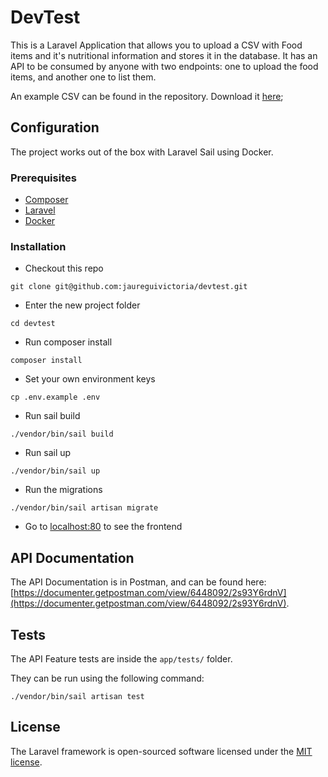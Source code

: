# DevTest

This is a Laravel Application that allows you to upload a CSV with Food items and it's nutritional information and stores it in the database. It has an API to be consumed by anyone with two endpoints: one to upload the food items, and another one to list them.

An example CSV can be found in the repository. Download it [here](https://github.com/jaureguivictoria/devtest/blob/main/samplefooddata.csv);

## Configuration

The project works out of the box with Laravel Sail using Docker.

### Prerequisites

- [Composer](https://getcomposer.org/)
- [Laravel](https://laravel.com/docs/10.x#laravel-and-docker)
- [Docker](https://laravel.com/docs/10.x#laravel-and-docker)

### Installation

- Checkout this repo
```console
git clone git@github.com:jaureguivictoria/devtest.git
```

- Enter the new project folder
```console
cd devtest
```

- Run composer install
```console
composer install
```

- Set your own environment keys
```console
cp .env.example .env
```

- Run sail build
```console
./vendor/bin/sail build
```

- Run sail up
```console
./vendor/bin/sail up
```

- Run the migrations
```console
./vendor/bin/sail artisan migrate
```

- Go to [localhost:80](localhost:80) to see the frontend


## API Documentation

The API Documentation is in Postman, and can be found here: [https://documenter.getpostman.com/view/6448092/2s93Y6rdnV](https://documenter.getpostman.com/view/6448092/2s93Y6rdnV). 


## Tests

The API Feature tests are inside the ```app/tests/``` folder.

They can be run using the following command:

```console
./vendor/bin/sail artisan test
```

## License

The Laravel framework is open-sourced software licensed under the [MIT license](https://opensource.org/licenses/MIT).
